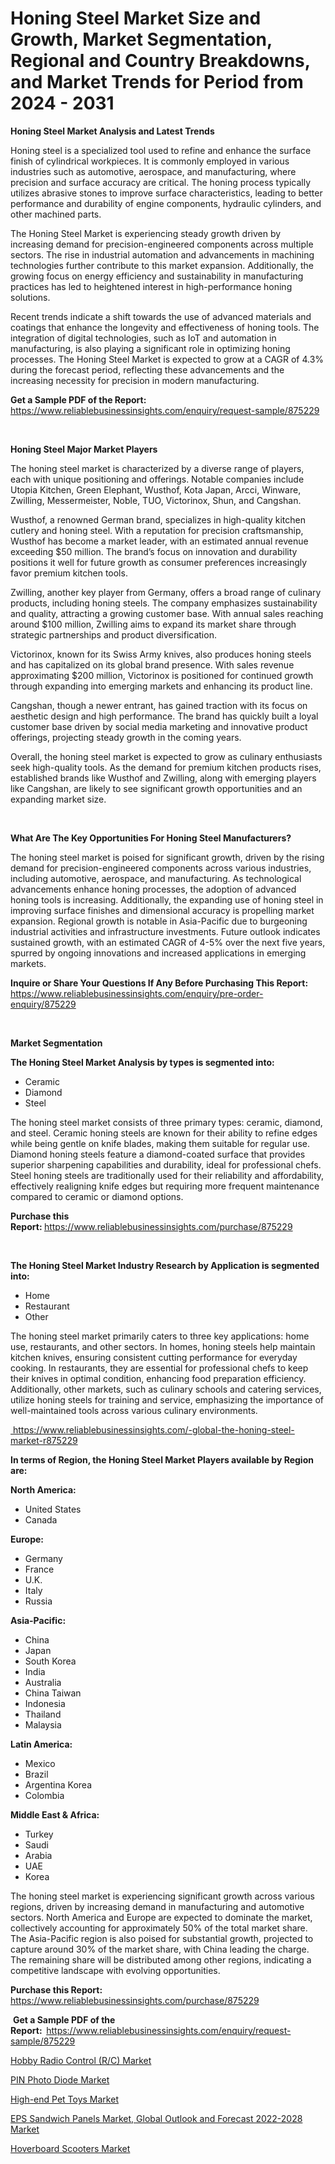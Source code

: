 <p><h1>Honing Steel Market Size and Growth, Market Segmentation, Regional and Country Breakdowns, and Market Trends for Period from 2024 -  2031</h1></p><p><strong>Honing Steel Market Analysis and Latest Trends</strong></p>
<p><p>Honing steel is a specialized tool used to refine and enhance the surface finish of cylindrical workpieces. It is commonly employed in various industries such as automotive, aerospace, and manufacturing, where precision and surface accuracy are critical. The honing process typically utilizes abrasive stones to improve surface characteristics, leading to better performance and durability of engine components, hydraulic cylinders, and other machined parts.</p><p>The Honing Steel Market is experiencing steady growth driven by increasing demand for precision-engineered components across multiple sectors. The rise in industrial automation and advancements in machining technologies further contribute to this market expansion. Additionally, the growing focus on energy efficiency and sustainability in manufacturing practices has led to heightened interest in high-performance honing solutions.</p><p>Recent trends indicate a shift towards the use of advanced materials and coatings that enhance the longevity and effectiveness of honing tools. The integration of digital technologies, such as IoT and automation in manufacturing, is also playing a significant role in optimizing honing processes. The Honing Steel Market is expected to grow at a CAGR of 4.3% during the forecast period, reflecting these advancements and the increasing necessity for precision in modern manufacturing.</p></p>
<p><strong>Get a Sample PDF of the Report:&nbsp;</strong> <a href="https://www.reliablebusinessinsights.com/enquiry/request-sample/875229">https://www.reliablebusinessinsights.com/enquiry/request-sample/875229</a></p>
<p>&nbsp;</p>
<p><strong>Honing Steel Major Market Players</strong></p>
<p><p>The honing steel market is characterized by a diverse range of players, each with unique positioning and offerings. Notable companies include Utopia Kitchen, Green Elephant, Wusthof, Kota Japan, Arcci, Winware, Zwilling, Messermeister, Noble, TUO, Victorinox, Shun, and Cangshan.</p><p>Wusthof, a renowned German brand, specializes in high-quality kitchen cutlery and honing steel. With a reputation for precision craftsmanship, Wusthof has become a market leader, with an estimated annual revenue exceeding $50 million. The brand’s focus on innovation and durability positions it well for future growth as consumer preferences increasingly favor premium kitchen tools.</p><p>Zwilling, another key player from Germany, offers a broad range of culinary products, including honing steels. The company emphasizes sustainability and quality, attracting a growing customer base. With annual sales reaching around $100 million, Zwilling aims to expand its market share through strategic partnerships and product diversification.</p><p>Victorinox, known for its Swiss Army knives, also produces honing steels and has capitalized on its global brand presence. With sales revenue approximating $200 million, Victorinox is positioned for continued growth through expanding into emerging markets and enhancing its product line.</p><p>Cangshan, though a newer entrant, has gained traction with its focus on aesthetic design and high performance. The brand has quickly built a loyal customer base driven by social media marketing and innovative product offerings, projecting steady growth in the coming years.</p><p>Overall, the honing steel market is expected to grow as culinary enthusiasts seek high-quality tools. As the demand for premium kitchen products rises, established brands like Wusthof and Zwilling, along with emerging players like Cangshan, are likely to see significant growth opportunities and an expanding market size.</p></p>
<p>&nbsp;</p>
<p><strong>What Are The Key Opportunities For Honing Steel Manufacturers?</strong></p>
<p><p>The honing steel market is poised for significant growth, driven by the rising demand for precision-engineered components across various industries, including automotive, aerospace, and manufacturing. As technological advancements enhance honing processes, the adoption of advanced honing tools is increasing. Additionally, the expanding use of honing steel in improving surface finishes and dimensional accuracy is propelling market expansion. Regional growth is notable in Asia-Pacific due to burgeoning industrial activities and infrastructure investments. Future outlook indicates sustained growth, with an estimated CAGR of 4-5% over the next five years, spurred by ongoing innovations and increased applications in emerging markets.</p></p>
<p><strong>Inquire or Share Your Questions If Any Before Purchasing This Report:</strong> <a href="https://www.reliablebusinessinsights.com/enquiry/pre-order-enquiry/875229">https://www.reliablebusinessinsights.com/enquiry/pre-order-enquiry/875229</a></p>
<p>&nbsp;</p>
<p><strong>Market Segmentation</strong></p>
<p><strong>The Honing Steel Market Analysis by types is segmented into:</strong></p>
<p><ul><li>Ceramic</li><li>Diamond</li><li>Steel</li></ul></p>
<p><p>The honing steel market consists of three primary types: ceramic, diamond, and steel. Ceramic honing steels are known for their ability to refine edges while being gentle on knife blades, making them suitable for regular use. Diamond honing steels feature a diamond-coated surface that provides superior sharpening capabilities and durability, ideal for professional chefs. Steel honing steels are traditionally used for their reliability and affordability, effectively realigning knife edges but requiring more frequent maintenance compared to ceramic or diamond options.</p></p>
<p><strong>Purchase this Report:&nbsp;</strong><a href="https://www.reliablebusinessinsights.com/purchase/875229">https://www.reliablebusinessinsights.com/purchase/875229</a></p>
<p>&nbsp;</p>
<p><strong>The Honing Steel Market Industry Research by Application is segmented into:</strong></p>
<p><ul><li>Home</li><li>Restaurant</li><li>Other</li></ul></p>
<p><p>The honing steel market primarily caters to three key applications: home use, restaurants, and other sectors. In homes, honing steels help maintain kitchen knives, ensuring consistent cutting performance for everyday cooking. In restaurants, they are essential for professional chefs to keep their knives in optimal condition, enhancing food preparation efficiency. Additionally, other markets, such as culinary schools and catering services, utilize honing steels for training and service, emphasizing the importance of well-maintained tools across various culinary environments.</p></p>
<p><a href="https://www.reliablebusinessinsights.com/-global-the-honing-steel-market-r875229">&nbsp;https://www.reliablebusinessinsights.com/-global-the-honing-steel-market-r875229</a></p>
<p><strong>In terms of Region, the Honing Steel Market Players available by Region are:</strong></p>
<p>
    <p> <strong> North America: </strong>
        <ul>
            <li>United States</li>
            <li>Canada</li>
        </ul>
        </p> 
    <p> <strong> Europe: </strong>
        <ul>
            <li>Germany</li>
            <li>France</li>
            <li>U.K.</li>
            <li>Italy</li>
            <li>Russia</li>
        </ul>
        </p> 
    <p> <strong> Asia-Pacific: </strong>
        <ul>
            <li>China</li>
            <li>Japan</li>
            <li>South Korea</li>
            <li>India</li>
            <li>Australia</li>
            <li>China Taiwan</li>
            <li>Indonesia</li>
            <li>Thailand</li>
            <li>Malaysia</li>
        </ul>
        </p> 
    <p> <strong> Latin America: </strong>
        <ul>
            <li>Mexico</li>
            <li>Brazil</li>
            <li>Argentina Korea</li>
            <li>Colombia</li>
        </ul>
        </p> 
    <p> <strong> Middle East & Africa: </strong>
        <ul>
            <li>Turkey</li>
            <li>Saudi</li>
            <li>Arabia</li>
            <li>UAE</li>
            <li>Korea</li>
        </ul>
    </p>
    </p>
<p><p>The honing steel market is experiencing significant growth across various regions, driven by increasing demand in manufacturing and automotive sectors. North America and Europe are expected to dominate the market, collectively accounting for approximately 50% of the total market share. The Asia-Pacific region is also poised for substantial growth, projected to capture around 30% of the market share, with China leading the charge. The remaining share will be distributed among other regions, indicating a competitive landscape with evolving opportunities.</p></p>
<p><strong>Purchase this Report: </strong><a href="https://www.reliablebusinessinsights.com/purchase/875229">https://www.reliablebusinessinsights.com/purchase/875229</a></p>
<p>&nbsp;<strong>Get a Sample PDF of the Report:&nbsp;&nbsp;</strong><a href="https://www.reliablebusinessinsights.com/enquiry/request-sample/875229">https://www.reliablebusinessinsights.com/enquiry/request-sample/875229</a></p>
<p><strong></strong></p>
<p><p><a href="https://github.com/nicoletavirag/Market-Research-Report-List-5/blob/main/hobby-radio-control-rc-market.md">Hobby Radio Control (R/C) Market</a></p><p><a href="https://www.linkedin.com/pulse/mapping-pin-photo-diode-market-trends-challenges-breakthroughs-1tw9c?trackingId=iiCHa8csSBamxOQ9eL0J4g%3D%3D">PIN Photo Diode Market</a></p><p><a href="https://github.com/mauripalmi/Market-Research-Report-List-5/blob/main/high-end-pet-toys-market.md">High-end Pet Toys Market</a></p><p><a href="https://medium.com/@clairhane_9803/global-eps-sandwich-panels-market-global-outlook-and-forecast-2022-2028-market-sector-types-50b1e6ee5cc6">EPS Sandwich Panels Market, Global Outlook and Forecast 2022-2028 Market</a></p><p><a href="https://www.linkedin.com/pulse/emerging-hoverboard-scooters-market-opportunities-analysis-inrjf?trackingId=sBzl%2ByibQVKAuUS3G90yAw%3D%3D">Hoverboard Scooters Market</a></p></p>